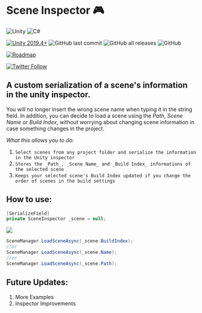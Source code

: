 # Scene Inspector 🎮

![Unity](https://img.shields.io/badge/Unity-100000?style=flat-square&logo=unity&logoColor=white)
![C#](https://img.shields.io/badge/C%23-239120?style=flat-square&logo=c-sharp&logoColor=white)

[![Unity 2019.4+](https://img.shields.io/badge/unity-2019.4%2B-blue.svg)](https://unity3d.com/get-unity/download)
![GitHub last commit](https://img.shields.io/github/last-commit/RGSMS/Scene-Inspector)
![GitHub all releases](https://img.shields.io/github/downloads/RGSMS/Scene-Inspector/total)
![GitHub](https://img.shields.io/github/license/RGSMS/Scene-Inspector)

[![Roadmap](https://img.shields.io/badge/roadmap-blue.svg)](https://trello.com/b/O3IBSlWV)

[![Twitter Follow](https://img.shields.io/twitter/follow/BillyCoenWU?style=social)](https://twitter.com/BillyCoenWU)

## A custom serialization of a scene's information in the unity inspector.

You will no longer insert the wrong scene name when typing it in the string field. In addition, you can decide to load a scene using the _Path_, _Scene Name_ or _Build Index_, without worrying about changing scene information in case something changes in the project.

_What this allows you to do:_
1. `Select scenes from any project folder and serialize the information in the Unity inspector`
2. `Stores the _Path_, _Scene Name_ and _Build Index_ informations of the selected scene`
3. `Keeps your selected scene's Build Index updated if you change the order of scenes in the build settings`

## How to use:

```c#
[SerializeField]
private SceneInspector _scene = null;
```
![ ](https://github.com/RGSMS/prints/blob/main/printjpg.jpg)
```c#
SceneManager.LoadSceneAsync(_scene.BuildIndex);
//or
SceneManager.LoadSceneAsync(_scene.Name);
//or
SceneManager.LoadSceneAsync(_scene.Path);
```

## Future Updates:
1. More Examples
2. Inspector Improvements
